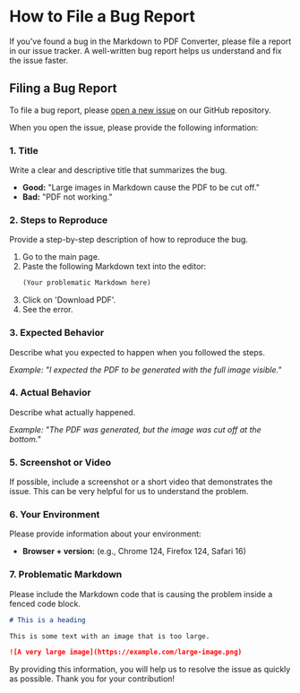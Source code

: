 # How to File a Bug Report

If you've found a bug in the Markdown to PDF Converter, please file a report in our issue tracker. A well-written bug report helps us understand and fix the issue faster.

## Filing a Bug Report

To file a bug report, please [open a new issue](https://github.com/isaaclins/mkd2pdf/issues/new/choose) on our GitHub repository.

When you open the issue, please provide the following information:

### 1. Title

Write a clear and descriptive title that summarizes the bug.

- **Good:** "Large images in Markdown cause the PDF to be cut off."
- **Bad:** "PDF not working."

### 2. Steps to Reproduce

Provide a step-by-step description of how to reproduce the bug.

1.  Go to the main page.
2.  Paste the following Markdown text into the editor:
    ```markdown
    (Your problematic Markdown here)
    ```
3.  Click on 'Download PDF'.
4.  See the error.

### 3. Expected Behavior

Describe what you expected to happen when you followed the steps.

_Example: "I expected the PDF to be generated with the full image visible."_

### 4. Actual Behavior

Describe what actually happened.

_Example: "The PDF was generated, but the image was cut off at the bottom."_

### 5. Screenshot or Video

If possible, include a screenshot or a short video that demonstrates the issue. This can be very helpful for us to understand the problem.

### 6. Your Environment

Please provide information about your environment:

- **Browser + version:** (e.g., Chrome 124, Firefox 124, Safari 16)

### 7. Problematic Markdown

Please include the Markdown code that is causing the problem inside a fenced code block.

```markdown
# This is a heading

This is some text with an image that is too large.

![A very large image](https://example.com/large-image.png)
```

By providing this information, you will help us to resolve the issue as quickly as possible. Thank you for your contribution!

